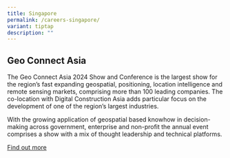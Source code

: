 ```yaml
---
title: Singapore
permalink: /careers-singapore/
variant: tiptap
description: ""
---
```

<h2>Geo Connect Asia</h2>
<p>The Geo Connect Asia 2024 Show and Conference is the largest show for
the region’s fast expanding geospatial, positioning, location intelligence
and remote sensing markets, comprising more than 100 leading companies.
The co-location with Digital Construction Asia adds particular focus on
the development of one of the region’s largest industries.</p>
<p>With the growing application of geospatial based knowhow in decision-making
across government, enterprise and non-profit the annual event comprises
a show with a mix of thought leadership and technical platforms.</p>
<p><a href="https://www.geoconnectasia.com" rel="noopener noreferrer nofollow" target="_blank">Find out more</a>
</p>
<p></p>